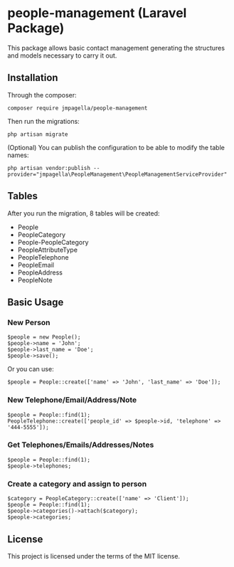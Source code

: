 
# people-management (Laravel Package)
This package allows basic contact management generating the structures and models necessary to carry it out.

## Installation

Through the composer:

    composer require jmpagella/people-management

Then run the migrations:

    php artisan migrate

(Optional) You can publish the configuration to be able to modify the table names:

    php artisan vendor:publish --provider="jmpagella\PeopleManagement\PeopleManagementServiceProvider"

## Tables

After you run the migration, 8 tables will be created:

 - People
 - PeopleCategory
 - People-PeopleCategory
 - PeopleAttributeType
 - PeopleTelephone
 - PeopleEmail
 - PeopleAddress
 - PeopleNote

## Basic Usage

### New Person

    $people = new People();  
    $people->name = 'John';
    $people->last_name = 'Doe';  
    $people->save();

Or you can use:

    $people = People::create(['name' => 'John', 'last_name' => 'Doe']);

### New Telephone/Email/Address/Note

    $people = People::find(1);  
    PeopleTelephone::create(['people_id' => $people->id, 'telephone' => '444-5555']);


### Get Telephones/Emails/Addresses/Notes

    $people = People::find(1);
    $people->telephones;

### Create a category and assign to person

    $category = PeopleCategory::create(['name' => 'Client']); 
    $people = People::find(1);  
    $people->categories()->attach($category);  
    $people->categories;

## License
This project is licensed under the terms of the MIT license.
